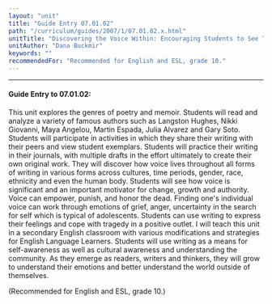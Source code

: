 ```yaml
---
layout: "unit"
title: "Guide Entry 07.01.02"
path: "/curriculum/guides/2007/1/07.01.02.x.html"
unitTitle: "Discovering the Voice Within: Encouraging Students to See Themselves as Writers"
unitAuthor: "Dana Buckmir"
keywords: ""
recommendedFor: "Recommended for English and ESL, grade 10."
---
```

<body>
<hr/>
<h4>
Guide Entry to 07.01.02:
</h4>
<p>
This unit explores the genres of poetry and memoir. Students will read and analyze a variety of famous authors such as Langston Hughes, Nikki Giovanni, Maya Angelou, Martin Espada, Julia Alvarez and Gary Soto. Students will participate in activities in which they share their writing with their peers and view student exemplars. Students will practice their writing in their journals, with multiple drafts in the effort ultimately to create their own original work. They will discover how voice lives throughout all forms of writing in various forms across cultures, time periods, gender, race, ethnicity and even the human body. Students will see how voice is significant and an important motivator for change, growth and authority. Voice can empower, punish, and honor the dead. Finding one's individual voice can work through emotions of grief, anger, uncertainty in the search for self which is typical of adolescents. Students can use writing to express their feelings and cope with tragedy in a positive outlet. I will teach this unit in a secondary English classroom with various modifications and strategies for English Language Learners. Students will use writing as a means for self-awareness as well as cultural awareness and understanding the community. As they emerge as readers, writers and thinkers, they will grow to understand their emotions and better understand the world outside of themselves.
</p>
<p>
(Recommended for English and ESL, grade 10.)
</p>
</body>